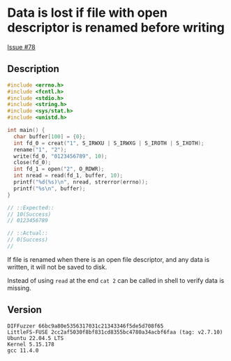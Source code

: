 # Data is lost if file with open descriptor is renamed before writing

[Issue #78](https://github.com/littlefs-project/littlefs-fuse/issues/78)

## Description

```c
#include <errno.h>
#include <fcntl.h>
#include <stdio.h>
#include <string.h>
#include <sys/stat.h>
#include <unistd.h>

int main() {
  char buffer[100] = {0};
  int fd_0 = creat("1", S_IRWXU | S_IRWXG | S_IROTH | S_IXOTH);
  rename("1", "2");
  write(fd_0, "0123456789", 10);
  close(fd_0);
  int fd_1 = open("2", O_RDWR);
  int nread = read(fd_1, buffer, 10);
  printf("%d(%s)\n", nread, strerror(errno));
  printf("%s\n", buffer);
}

// ::Expected::
// 10(Success)
// 0123456789

// ::Actual::
// 0(Success)
//
```

If file is renamed when there is an open file descriptor, and any data is written, it will not be saved to disk.

Instead of using `read` at the end `cat 2` can be called in shell to verify data is missing.

## Version

```text
DIFFuzzer 66bc9a80e5356317031c21343346f5de5d708f65
LittleFS-FUSE 2cc2af5030f8bf831cd8355bc4780a34acbf6faa (tag: v2.7.10)
Ubuntu 22.04.5 LTS
Kernel 5.15.178
gcc 11.4.0
```
